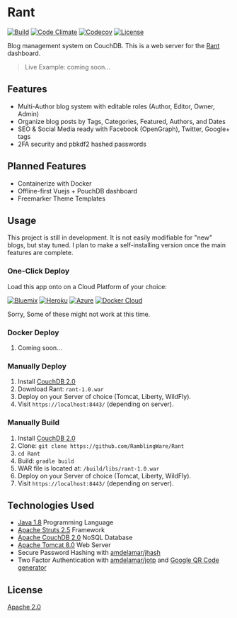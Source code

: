 # Rant

[![Build](https://img.shields.io/travis/RamblingWare/Rant.svg)](https://travis-ci.org/RamblingWare/Rant)
[![Code Climate](https://img.shields.io/codeclimate/github/RamblingWare/Rant.svg)](https://codeclimate.com/github/RamblingWare/Rant)
[![Codecov](https://img.shields.io/codecov/c/github/RamblingWare/Rant.svg)](https://codecov.io/gh/RamblingWare/Rant)
[![License](https://img.shields.io/:license-apache-blue.svg)](https://github.com/RamblingWare/Rant/blob/master/LICENSE)

Blog management system on CouchDB. This is a web server for the [Rant](https://github.com/RamblingWare/Rant-Dashboard) dashboard. 

> Live Example: coming soon...

## Features

 *  Multi-Author blog system with editable roles (Author, Editor, Owner, Admin)
 *  Organize blog posts by Tags, Categories, Featured, Authors, and Dates
 *  SEO & Social Media ready with Facebook (OpenGraph), Twitter, Google+ tags
 *  2FA security and pbkdf2 hashed passwords
 
## Planned Features

 * Containerize with Docker
 * Offline-first Vuejs + PouchDB dashboard
 * Freemarker Theme Templates

## Usage

This project is still in development. It is not easily modifiable for "new" blogs, but stay tuned. I plan to make a self-installing version once the main features are complete.

### One-Click Deploy 

Load this app onto on a Cloud Platform of your choice:

[![Bluemix](https://bluemix.net/deploy/button.png)](https://bluemix.net/deploy?repository=https://github.com/RamblingWare/Rant)
[![Heroku](https://www.herokucdn.com/deploy/button.png)](https://heroku.com/deploy?template=https://github.com/RamblingWare/Rant)
[![Azure](https://azuredeploy.net/deploybutton.png)](https://azuredeploy.net/?repository=https://github.com/RamblingWare/Rant)
[![Docker Cloud](https://files.cloud.docker.com/images/deploy-to-dockercloud.svg)](https://cloud.docker.com/stack/deploy/?repo=https://github.com/RamblingWare/Rant)

Sorry, Some of these might not work at this time.

### Docker Deploy

 1. Coming soon...

### Manually Deploy

 1. Install [CouchDB 2.0](https://couchdb.apache.org/)
 1. Download Rant: `rant-1.0.war`
 1. Deploy on your Server of choice (Tomcat, Liberty, WildFly).
 1. Visit `https://localhost:8443/` (depending on server).
 
### Manually Build

 1. Install [CouchDB 2.0](https://couchdb.apache.org/)
 1. Clone: `git clone https://github.com/RamblingWare/Rant`
 1. `cd Rant`
 1. Build: `gradle build`
 1. WAR file is located at: `/build/libs/rant-1.0.war`
 1. Deploy on your Server of choice (Tomcat, Liberty, WildFly).
 1. Visit `https://localhost:8443/` (depending on server).

## Technologies Used

 *  [Java 1.8](https://www.java.com/) Programming Language
 *  [Apache Struts 2.5](https://struts.apache.org/) Framework
 *  [Apache CouchDB 2.0](https://couchdb.apache.org/) NoSQL Database
 *  [Apache Tomcat 8.0](https://tomcat.apache.org/) Web Server
 *  Secure Password Hashing with [amdelamar/jhash](https://github.com/amdelamar/jhash)
 *  Two Factor Authentication with [amdelamar/jotp](https://github.com/amdelamar/jotp) and [Google QR Code generator](https://chart.googleapis.com/chart?chs=200x200&cht=qr&chl=200x200&chld=M|0&cht=qr&chl=otpauth://totp/Company:user@test.com?secret=6ZT3L2TKZ3WYBDS7FEY65TOQZRSRUY7M&issuer=Company&algorithm=SHA1&digits=6&period=30)

## License

[Apache 2.0](https://github.com/RamblingWare/Rant/blob/master/LICENSE)
